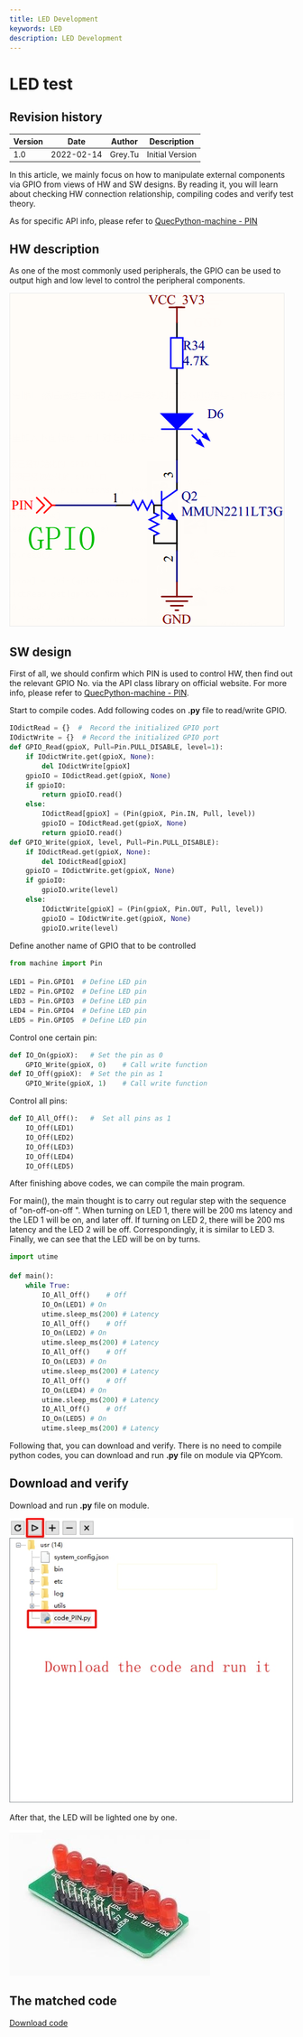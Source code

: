 ```yaml
---
title: LED Development
keywords: LED
description: LED Development
---
```

# LED test

## Revision history

| Version | Date       | Author  | Description     |
| ------- | ---------- | ------- | --------------- |
| 1.0     | 2022-02-14 | Grey.Tu | Initial Version |

In this article, we mainly focus on how to manipulate external components via GPIO from views of HW and SW designs. By reading it, you will learn about checking HW connection relationship, compiling codes and verify test theory. 

As for specific API info, please refer to  [QuecPython-machine - PIN](https://python.quectel.com/wiki/#/en-us/api/QuecPythonClasslib?id=pin)

## HW description 

As one of the most commonly used peripherals, the GPIO can be used to output high and low level to control the peripheral components. 

![media_PIN_1](media/media_PIN_1.jpg)



## SW design

First of all, we should confirm which PIN is used to control HW, then find out the relevant GPIO No. via the API class library on official website. For more info, please refer to [QuecPython-machine - PIN](https://python.quectel.com/wiki/#/en-us/api/QuecPythonClasslib?id=pin).

Start to compile codes. Add following codes on **.py** file to read/write GPIO. 

```python
IOdictRead = {}  #  Record the initialized GPIO port
IOdictWrite = {}  # Record the initialized GPIO port
def GPIO_Read(gpioX, Pull=Pin.PULL_DISABLE, level=1):
	if IOdictWrite.get(gpioX, None):
    	del IOdictWrite[gpioX]
    gpioIO = IOdictRead.get(gpioX, None) 
    if gpioIO:
    	return gpioIO.read()
    else:
        IOdictRead[gpioX] = (Pin(gpioX, Pin.IN, Pull, level)) 
        gpioIO = IOdictRead.get(gpioX, None)
		return gpioIO.read()
def GPIO_Write(gpioX, level, Pull=Pin.PULL_DISABLE):
    if IOdictRead.get(gpioX, None):
    	del IOdictRead[gpioX]
    gpioIO = IOdictWrite.get(gpioX, None) 
    if gpioIO:
    	gpioIO.write(level)
    else:
        IOdictWrite[gpioX] = (Pin(gpioX, Pin.OUT, Pull, level)) 
        gpioIO = IOdictWrite.get(gpioX, None)
		gpioIO.write(level)
```

Define another name of GPIO that to be controlled

```python
from machine import Pin

LED1 = Pin.GPIO1  # Define LED pin
LED2 = Pin.GPIO2  # Define LED pin
LED3 = Pin.GPIO3  # Define LED pin
LED4 = Pin.GPIO4  # Define LED pin
LED5 = Pin.GPIO5  # Define LED pin
```

Control one certain pin: 

```python
def IO_On(gpioX):	# Set the pin as 0
	GPIO_Write(gpioX, 0)	# Call write function
def IO_Off(gpioX):	# Set the pin as 1
	GPIO_Write(gpioX, 1)	# Call write function

```

Control all pins: 

```python
def IO_All_Off():	#  Set all pins as 1
    IO_Off(LED1)
    IO_Off(LED2)
    IO_Off(LED3)
    IO_Off(LED4)
    IO_Off(LED5)

```

After finishing above codes, we can compile the main program.

For main(), the main thought is to carry out regular step with the sequence of "on-off-on-off ". When turning on LED 1, there will be 200 ms latency and the LED 1 will be on, and later off. If turning on LED 2, there will be 200 ms latency and the LED 2 will be off. Correspondingly, it is similar to LED 3. Finally, we can see that the LED will be on by turns. 

```python
import utime

def main():
    while True:
        IO_All_Off()	# Off 
        IO_On(LED1)	# On
        utime.sleep_ms(200)	# Latency
        IO_All_Off()	# Off 
        IO_On(LED2)	# On
        utime.sleep_ms(200)	# Latency
        IO_All_Off()	# Off 
        IO_On(LED3)	# On
        utime.sleep_ms(200)	# Latency
        IO_All_Off()	# Off 
        IO_On(LED4)	# On
        utime.sleep_ms(200)	# Latency
        IO_All_Off()	# Off 
        IO_On(LED5)	# On
        utime.sleep_ms(200)	# Latency
```

Following that, you can download and verify. There is no need to compile python codes, you can download and run **.py** file on module via QPYcom. 

## Download and verify

Download and run **.py** file on module.

![media_PIN_3](media/media_PIN_3.jpg)

After that, the LED will be lighted one by one.

![media_PIN_4](media/media_PIN_4.jpg)



## The matched code

<!--* [Download code](code/code_LED.py) -->
<a href="/docsite/docs/en-us/Advanced_development/Component/QuecPythonBus/code/code_LED.py" target="_blank">Download code</a>